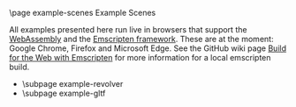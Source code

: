 \page example-scenes Example Scenes

All examples presented here run live in browsers that support the [WebAssembly](https://webassembly.org/) and the [Emscripten framework](https://emscripten.org/docs/introducing_emscripten/index.html).
These are at the moment: Google Chrome, Firefox and Microsoft Edge.
See the GitHub wiki page <a href="https://github.com/cpvrlab/SLProject4/wiki/Build-for-the-web-with-Emscripten">Build for the Web with Emscripten</a> for more information for a local emscripten build.

- \subpage example-revolver
- \subpage example-gltf